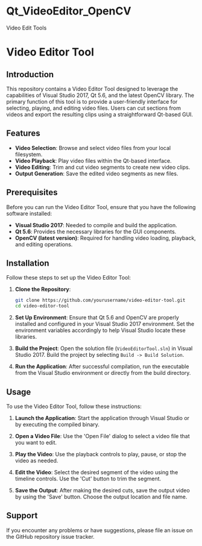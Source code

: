 # Qt_VideoEditor_OpenCV
Video Edit Tools 
# Video Editor Tool

## Introduction
This repository contains a Video Editor Tool designed to leverage the capabilities of Visual Studio 2017, Qt 5.6, and the latest OpenCV library. The primary function of this tool is to provide a user-friendly interface for selecting, playing, and editing video files. Users can cut sections from videos and export the resulting clips using a straightforward Qt-based GUI.

## Features
- **Video Selection**: Browse and select video files from your local filesystem.
- **Video Playback**: Play video files within the Qt-based interface.
- **Video Editing**: Trim and cut video segments to create new video clips.
- **Output Generation**: Save the edited video segments as new files.

## Prerequisites
Before you can run the Video Editor Tool, ensure that you have the following software installed:
- **Visual Studio 2017**: Needed to compile and build the application.
- **Qt 5.6**: Provides the necessary libraries for the GUI components.
- **OpenCV (latest version)**: Required for handling video loading, playback, and editing operations.

## Installation
Follow these steps to set up the Video Editor Tool:

1. **Clone the Repository**:
   ```bash
   git clone https://github.com/yourusername/video-editor-tool.git
   cd video-editor-tool
   ```

2. **Set Up Environment**:
   Ensure that Qt 5.6 and OpenCV are properly installed and configured in your Visual Studio 2017 environment. Set the environment variables accordingly to help Visual Studio locate these libraries.

3. **Build the Project**:
   Open the solution file (`VideoEditorTool.sln`) in Visual Studio 2017. Build the project by selecting `Build -> Build Solution`.

4. **Run the Application**:
   After successful compilation, run the executable from the Visual Studio environment or directly from the build directory.

## Usage
To use the Video Editor Tool, follow these instructions:

1. **Launch the Application**: Start the application through Visual Studio or by executing the compiled binary.

2. **Open a Video File**: Use the 'Open File' dialog to select a video file that you want to edit.

3. **Play the Video**: Use the playback controls to play, pause, or stop the video as needed.

4. **Edit the Video**: Select the desired segment of the video using the timeline controls. Use the 'Cut' button to trim the segment.

5. **Save the Output**: After making the desired cuts, save the output video by using the 'Save' button. Choose the output location and file name.

## Support
If you encounter any problems or have suggestions, please file an issue on the GitHub repository issue tracker.
